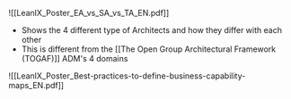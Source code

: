 ![[LeanIX_Poster_EA_vs_SA_vs_TA_EN.pdf]]
- Shows the 4 different type of Architects and how they differ with each other
- This is different from the [[The Open Group Architectural Framework (TOGAF)]] ADM's 4 domains

![[LeanIX_Poster_Best-practices-to-define-business-capability-maps_EN.pdf]]